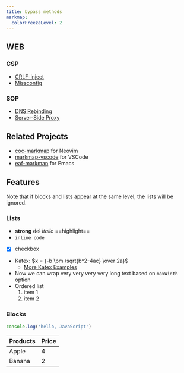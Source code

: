 ```yaml
---
title: bypass methods
markmap:
  colorFreezeLevel: 2
---
```


## WEB
### CSP
- [CRLF-inject](https://xakep.ru/2013/12/23/61798/)
- [Missconfig](https://timcore.ru/2024/11/01/50-bug-bounty-v-2-content-security-policy-csp-obhod-csp/)
### SOP
- [DNS Rebinding](https://github.com/mpgn/ByP-SOP)
- [Server-Side Proxy](https://www.oreilly.com/library/view/programming-social-applications/9781449302481/apas04s02.html)

## Related Projects

- [coc-markmap](https://github.com/gera2ld/coc-markmap) for Neovim
- [markmap-vscode](https://marketplace.visualstudio.com/items?itemName=gera2ld.markmap-vscode) for VSCode
- [eaf-markmap](https://github.com/emacs-eaf/eaf-markmap) for Emacs

## Features

Note that if blocks and lists appear at the same level, the lists will be ignored.

### Lists

- **strong** ~~del~~ *italic* ==highlight==
- `inline code`
- [x] checkbox
- Katex: $x = {-b \pm \sqrt{b^2-4ac} \over 2a}$ <!-- markmap: fold -->
  - [More Katex Examples](#?d=gist:af76a4c245b302206b16aec503dbe07b:katex.md)
- Now we can wrap very very very very long text based on `maxWidth` option
- Ordered list
  1. item 1
  2. item 2

### Blocks

```js
console.log('hello, JavaScript')
```

| Products | Price |
|-|-|
| Apple | 4 |
| Banana | 2 |
